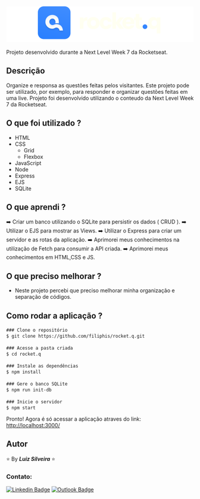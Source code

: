 <h1 align="center" style="background-color: white;"><img src=".github/logo.svg" alt="RocketQ"></h1>

Projeto desenvolvido durante a Next Level Week 7 da Rocketseat.

<!-- Visualize as soluções em: https://portfolio-filiphis.vercel.app/ -->

## Descrição

Organize e responsa as questões feitas pelos visitantes. Este projeto pode ser utilizado, por exemplo, para responder e organizar questões feitas em uma live. Projeto foi desenvolvido utilizando o conteudo da Next Level Week 7 da Rocketseat.

## O que foi utilizado ?

- HTML
- CSS
  - Grid
  - Flexbox
- JavaScript
- Node
- Express
- EJS
- SQLite

## O que aprendi ?

:arrow_right: Criar um banco utilizando o SQLite para persistir os dados ( CRUD ).
:arrow_right: Utilizar o EJS para mostrar as Views.
:arrow_right: Utilizar o Express para criar um servidor e as rotas da aplicação.
:arrow_right: Aprimorei meus conhecimentos na utilização de Fetch para consumir a API criada.
:arrow_right: Aprimorei meus conhecimentos em HTML,CSS e JS.

## O que preciso melhorar ?

- Neste projeto percebi que preciso melhorar minha organização e separação de códigos.

## Como rodar a aplicação ?

```
### Clone o repositório
$ git clone https://github.com/filiphis/rocket.q.git

### Acesse a pasta criada
$ cd rocket.q

### Instale as dependências
$ npm install

### Gere o banco SQLite
$ npm run init-db

### Inicie o servidor
$ npm start
```

<p>
Pronto! Agora é só acessar a aplicação atraves do link: <a href="http://localhost:3000/" target="_blank">http://localhost:3000/</a>
</p>

## Autor

:star: By **_Luiz Silveira_** :star:

### Contato:

[![Linkedin Badge](https://img.shields.io/badge/-Luiz-blue?style=flat-square&logo=Linkedin&logoColor=white&link=https://www.linkedin.com/in/luiz-silveira-front-end/)](https://www.linkedin.com/in/luiz-silveira-front-end/) [![Outlook Badge](https://img.shields.io/badge/-l.filiphis@hotmail.com-blue?style=flat-square&logo=microsoft-outlook&logoColor=white&link=mailto:l.filiphis@hotmail.com)](mailto:l.filiphis@hotmail)
